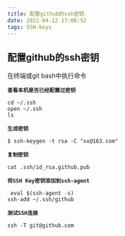 ```yaml
---
title: 配置github的ssh密钥
date: 2022-04-12 17:08:52
tags: SSH-keys
---
```


<meta name="referrer" content="no-referrer"/>

## 配置github的ssh密钥

在终端或git bash中执行命令

**`查看本机是否已经配置过密钥`**

```
cd ~/.ssh
open ~/.ssh
ls
```
**`生成密钥`**
```
$ ssh-keygen -t rsa -C "xx@163.com"
```
**`复制密钥`**
```
cat .ssh/id_rsa.github.pub
```
**`将SSH Key密钥添加到ssh-agent`**
```
 eval $(ssh-agent -s)
ssh-add ~/.ssh/github 

```
**`测试SSH连接`**
```
ssh -T git@github.com

```
